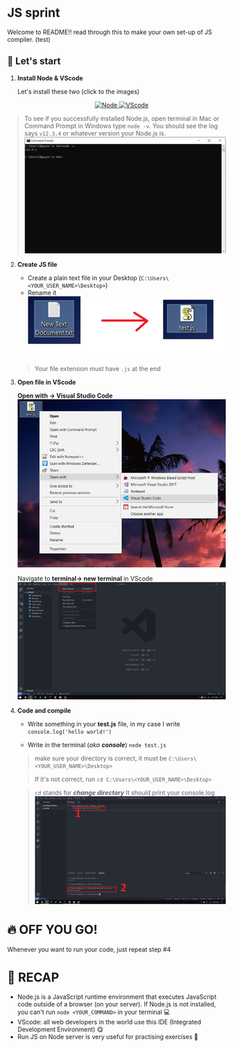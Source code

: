 # JS sprint

Welcome to README!! read through this to make your own set-up of JS compiler. (test)

## 🚀 Let's start

1. **Install Node & VScode**

    Let's install these two (click to the images)

    <p align="center">
      <a href="https://nodejs.org/">
        <img alt="Node" src="https://img.icons8.com/color/48/000000/nodejs.png" width="100" />
      </a>
      <a href="https://code.visualstudio.com/">
        <img alt="VScode" src="https://upload.wikimedia.org/wikipedia/commons/9/9a/Visual_Studio_Code_1.35_icon.svg" width="100" />
      </a>
    </p>

> To see if you successfully installed Node.js, open terminal in Mac or Command Prompt in Windows
> type `node -v`. You should see the log says `v12.3.4` or whatever version your Node.js is.
> <img alt="node-v" src="./node-v.png"/>

2. **Create JS file**

    - Create a plain text file in your Desktop (`C:\Users\<YOUR_USER_NAME>\Desktop>`)
    - Rename it
      <img alt="rename JS file" src="./files.png"/>

    > Your file extension must have `.js` at the end

3. **Open file in VScode**

    **Open with -> Visual Studio Code**
    <img alt="open with" src="./open-with.png"/>

    Navigate to **terminal-> new terminal** in VScode
    <img alt="open terminal" src="./open-terminal.png"/>

4. **Code and compile**

    - Write something in your **test.js** file, in my case I write `console.log('hello world!')`

    - Write in the terminal (_aka_ **_console_**) `node test.js`

    > make sure your directory is correct, it must be `C:\Users\<YOUR_USER_NAME>\Desktop>`

    > If it's not correct, run `cd C:\Users\<YOUR_USER_NAME>\Desktop>`

    > `cd` stands for **_change directory_**
    > It should print your console.log
    > <img alt="compile" src="./compile.png"/>

# 🔥 OFF YOU GO!

Whenever you want to run your code, just repeat step #4

# 📝 RECAP

-   Node.js is a JavaScript runtime environment that executes JavaScript code outside of a browser (on your server). If Node.js is not installed, you can't run `node <YOUR_COMMAND>` in your terminal 💻
-   VScode: all web developers in the world use this IDE (Integrated Development Environment) 😋
-   Run JS on Node server is very useful for practising exercises 🏃
